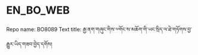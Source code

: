 # EN_BO_WEB
Repo name: BO8089
Text title: རྒྱ་ནག་གཞུང་གིས་༧གོང་ས་མཆོག་གི་ཡང་སྲིད་ལ་ཐེ་གཏོགས་བྱ་རྒྱུར་ཡིད་གཟབ་བྱེད་དགོས།